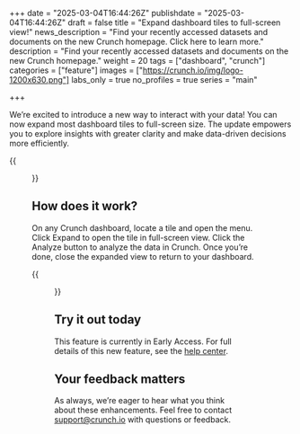 +++
date = "2025-03-04T16:44:26Z"
publishdate = "2025-03-04T16:44:26Z"
draft = false
title = "Expand dashboard tiles to full-screen view!"
news_description = "Find your recently accessed datasets and documents on the new Crunch homepage. Click here to learn more."
description = "Find your recently accessed datasets and documents on the new Crunch homepage."
weight = 20
tags = ["dashboard", "crunch"]
categories = ["feature"]
images = ["https://crunch.io/img/logo-1200x630.png"]
labs_only = true
no_profiles = true
series = "main"

+++

We’re excited to introduce a new way to interact with your data! You can now expand most dashboard tiles to full-screen size. The update empowers you to explore insights with greater clarity and make data-driven decisions more efficiently.

{{<figure src="https://player-crunch-io.s3.amazonaws.com/help-crunch-io/screenshots/viewing-dashboard-q1-2025.07.png" width=700 class="img-fluid">}}

## How does it work?

On any Crunch dashboard, locate a tile and open the menu. Click Expand to open the tile in full-screen view. Click the Analyze button to analyze the data in Crunch. Once you’re done, close the expanded view to return to your dashboard.

{{<figure src="https://player-crunch-io.s3.amazonaws.com/help-crunch-io/screenshots/viewing-dashboard-q1-2025.06.png" width=700 class="img-fluid">}}


## Try it out today

This feature is currently in Early Access. For full details of this new feature, see the [help center](https://help.crunch.io/hc/en-us/articles/34267419053197-Viewing-a-dashboard).

## Your feedback matters

As always, we’re eager to hear what you think about these enhancements. Feel free to contact support@crunch.io with questions or feedback.

